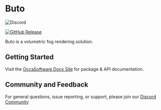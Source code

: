 # Buto

![Discord](https://img.shields.io/discord/999031026204553316?logo=discord&label=discord)

[![GitHub Release](https://img.shields.io/github/release/occasoftware/com.occasoftware.buto?logo=github)](https://github.com/occasoftware/com.occasoftware.buto/releases/latest)

Buto is a volumetric fog rendering solution.

## Getting Started

Visit the [OccaSoftware Docs Site](https://docs.occasoftware.com/) for package & API documentation.

## Community and Feedback

For general questions, issue reporting, or support, please join our [Discord Community](https://www.occasoftware.com/discord)
